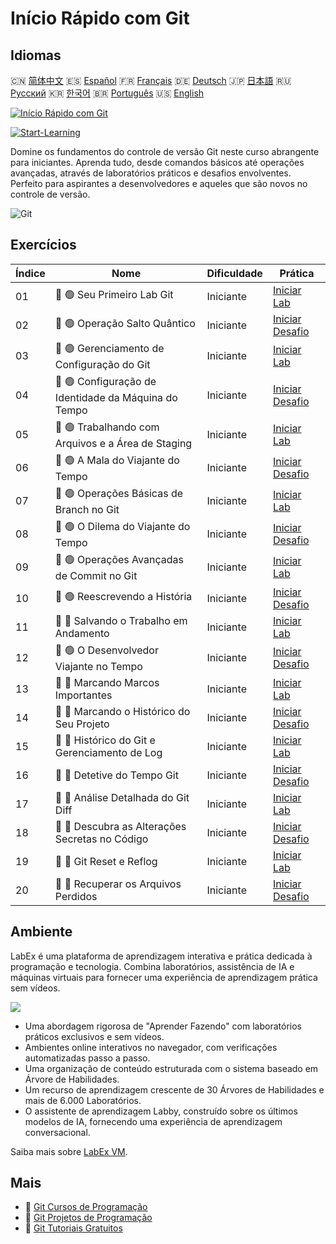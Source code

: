 # Início Rápido com Git

## Idiomas

🇨🇳 [简体中文](README_zh.md) 🇪🇸 [Español](README_es.md) 🇫🇷 [Français](README_fr.md) 🇩🇪 [Deutsch](README_de.md) 🇯🇵 [日本語](README_ja.md) 🇷🇺 [Русский](README_ru.md) 🇰🇷 [한국어](README_ko.md) 🇧🇷 [Português](README_pt.md) 🇺🇸 [English](README.md) 

[![Início Rápido com Git](https://cover-creator.labex.io/quick-start-with-git.png?lang=pt)](https://labex.io/pt/courses/quick-start-with-git)

[![Start-Learning](https://img.shields.io/badge/Start-Learning-whitesmoke?style=for-the-badge)](https://labex.io/pt/courses/quick-start-with-git)

Domine os fundamentos do controle de versão Git neste curso abrangente para iniciantes. Aprenda tudo, desde comandos básicos até operações avançadas, através de laboratórios práticos e desafios envolventes. Perfeito para aspirantes a desenvolvedores e aqueles que são novos no controle de versão.

![Git](https://img.shields.io/badge/Git-whitesmoke?style=for-the-badge&logo=git)


## Exercícios

|   Índice | Nome                                                 | Dificuldade   | Prática                                                                                                                    |
|----------|------------------------------------------------------|---------------|----------------------------------------------------------------------------------------------------------------------------|
|       01 | 📖 🟢 Seu Primeiro Lab Git                           | Iniciante     | <a target='_blank' href='https://labex.io/pt/tutorials/git-your-first-git-lab-92739'>Iniciar Lab</a>                       |
|       02 | 🎯 🟢 Operação Salto Quântico                        | Iniciante     | <a target='_blank' href='https://labex.io/pt/tutorials/git-operation-quantum-leap-387717'>Iniciar Desafio</a>              |
|       03 | 📖 🟢 Gerenciamento de Configuração do Git           | Iniciante     | <a target='_blank' href='https://labex.io/pt/tutorials/git-git-config-management-385164'>Iniciar Lab</a>                   |
|       04 | 🎯 🟢 Configuração de Identidade da Máquina do Tempo | Iniciante     | <a target='_blank' href='https://labex.io/pt/tutorials/git-time-machine-identity-configuration-387720'>Iniciar Desafio</a> |
|       05 | 📖 🟢 Trabalhando com Arquivos e a Área de Staging   | Iniciante     | <a target='_blank' href='https://labex.io/pt/tutorials/git-working-with-files-and-staging-area-387457'>Iniciar Lab</a>     |
|       06 | 🎯 🟢 A Mala do Viajante do Tempo                    | Iniciante     | <a target='_blank' href='https://labex.io/pt/tutorials/git-the-time-traveler-s-suitcase-387725'>Iniciar Desafio</a>        |
|       07 | 📖 🟢 Operações Básicas de Branch no Git             | Iniciante     | <a target='_blank' href='https://labex.io/pt/tutorials/git-git-branch-basic-operations-385163'>Iniciar Lab</a>             |
|       08 | 🎯 🟢 O Dilema do Viajante do Tempo                  | Iniciante     | <a target='_blank' href='https://labex.io/pt/tutorials/git-the-time-traveler-s-dilemma-387733'>Iniciar Desafio</a>         |
|       09 | 📖 🟢 Operações Avançadas de Commit no Git           | Iniciante     | <a target='_blank' href='https://labex.io/pt/tutorials/git-advanced-git-commit-operations-387471'>Iniciar Lab</a>          |
|       10 | 🎯 🟢 Reescrevendo a História                        | Iniciante     | <a target='_blank' href='https://labex.io/pt/tutorials/git-rewriting-history-387746'>Iniciar Desafio</a>                   |
|       11 | 📖 🔵 Salvando o Trabalho em Andamento               | Iniciante     | <a target='_blank' href='https://labex.io/pt/tutorials/git-saving-work-in-progress-387492'>Iniciar Lab</a>                 |
|       12 | 🎯 🟢 O Desenvolvedor Viajante no Tempo              | Iniciante     | <a target='_blank' href='https://labex.io/pt/tutorials/git-the-time-traveling-developer-387759'>Iniciar Desafio</a>        |
|       13 | 📖 🔵 Marcando Marcos Importantes                    | Iniciante     | <a target='_blank' href='https://labex.io/pt/tutorials/git-marking-important-milestones-387493'>Iniciar Lab</a>            |
|       14 | 🎯 🔵 Marcando o Histórico do Seu Projeto            | Iniciante     | <a target='_blank' href='https://labex.io/pt/tutorials/git-tagging-your-project-s-history-387763'>Iniciar Desafio</a>      |
|       15 | 📖 🔵 Histórico do Git e Gerenciamento de Log        | Iniciante     | <a target='_blank' href='https://labex.io/pt/tutorials/git-git-history-and-log-management-387490'>Iniciar Lab</a>          |
|       16 | 🎯 🔵 Detetive do Tempo Git                          | Iniciante     | <a target='_blank' href='https://labex.io/pt/tutorials/git-git-time-detective-387782'>Iniciar Desafio</a>                  |
|       17 | 📖 🔵 Análise Detalhada do Git Diff                  | Iniciante     | <a target='_blank' href='https://labex.io/pt/tutorials/git-git-diff-deep-dive-387489'>Iniciar Lab</a>                      |
|       18 | 🎯 🔵 Descubra as Alterações Secretas no Código      | Iniciante     | <a target='_blank' href='https://labex.io/pt/tutorials/uncover-the-secret-code-changes-387768'>Iniciar Desafio</a>         |
|       19 | 📖 🔵 Git Reset e Reflog                             | Iniciante     | <a target='_blank' href='https://labex.io/pt/tutorials/git-git-reset-and-reflog-387491'>Iniciar Lab</a>                    |
|       20 | 🎯 🔵 Recuperar os Arquivos Perdidos                 | Iniciante     | <a target='_blank' href='https://labex.io/pt/tutorials/git-recover-the-lost-files-387781'>Iniciar Desafio</a>              |

## Ambiente

LabEx é uma plataforma de aprendizagem interativa e prática dedicada à programação e tecnologia. Combina laboratórios, assistência de IA e máquinas virtuais para fornecer uma experiência de aprendizagem prática sem vídeos.

![](https://tutorial-screenshot.getvm.io/images/vm-1725247253.png)

- Uma abordagem rigorosa de "Aprender Fazendo" com laboratórios práticos exclusivos e sem vídeos.
- Ambientes online interativos no navegador, com verificações automatizadas passo a passo.
- Uma organização de conteúdo estruturada com o sistema baseado em Árvore de Habilidades.
- Um recurso de aprendizagem crescente de 30 Árvores de Habilidades e mais de 6.000 Laboratórios.
- O assistente de aprendizagem Labby, construído sobre os últimos modelos de IA, fornecendo uma experiência de aprendizagem conversacional.

Saiba mais sobre [LabEx VM](https://support.labex.io/using-labex/virtual-machine).

## Mais

- 🔗 [Git Cursos de Programação](https://github.com/labex-labs/awesome-programming-courses)
- 🔗 [Git Projetos de Programação](https://github.com/labex-labs/awesome-programming-projects)
- 🔗 [Git Tutoriais Gratuitos](https://github.com/labex-labs/git-free-tutorials)

